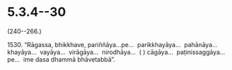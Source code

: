 

# 5.3.4--30



(240--266.)

1530\. “Rāgassa, bhikkhave, pariññāya…pe…  parikkhayāya…  pahānāya…  khayāya…  vayāya…  virāgāya…  nirodhāya…  ( ) cāgāya…  paṭinissaggāya…pe…  ime dasa dhammā bhāvetabbā”.



